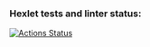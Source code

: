 ### Hexlet tests and linter status:
[![Actions Status](https://github.com/ownerea7/qa-engineer-project-84/actions/workflows/hexlet-check.yml/badge.svg)](https://github.com/ownerea7/qa-engineer-project-84/actions)